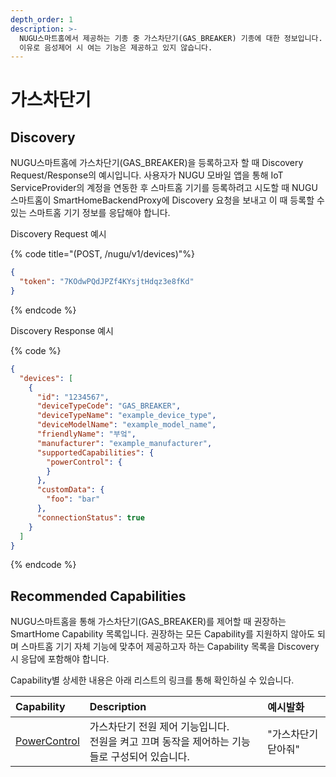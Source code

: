```yaml
---
depth_order: 1
description: >-
  NUGU스마트홈에서 제공하는 기종 중 가스차단기(GAS_BREAKER) 기종에 대한 정보입니다. 가스차단기는 닫는 기능을 제공하며 안전 상의
  이유로 음성제어 시 여는 기능은 제공하고 있지 않습니다.
---
```


# 가스차단기

## Discovery

NUGU스마트홈에 가스차단기(GAS_BREAKER)을 등록하고자 할 때 Discovery Request/Response의 예시입니다. 사용자가 NUGU 모바일 앱을 통해 IoT ServiceProvider의 계정을 연동한 후 스마트홈 기기를 등록하려고 시도할 때 NUGU스마트홈이 SmartHomeBackendProxy에 Discovery 요청을 보내고 이 때 등록할 수 있는 스마트홈 기기 정보를 응답해야 합니다.

Discovery Request 예시

{% code title="(POST, /nugu/v1/devices)"%}
```json
{
  "token": "7KOdwPQdJPZf4KYsjtHdqz3e8fKd"
}
```
{% endcode %}

Discovery Response 예시

{% code %}
```json
{
  "devices": [
    {
      "id": "1234567",
      "deviceTypeCode": "GAS_BREAKER",
      "deviceTypeName": "example_device_type",
      "deviceModelName": "example_model_name",
      "friendlyName": "부엌",
      "manufacturer": "example_manufacturer",
      "supportedCapabilities": {
        "powerControl": {
        }
      },
      "customData": {
        "foo": "bar"
      },
      "connectionStatus": true
    }
  ]
}
```
{% endcode %}

## Recommended Capabilities

NUGU스마트홈을 통해 가스차단기(GAS_BREAKER)를 제어할 때 권장하는 SmartHome Capability 목록입니다. 권장하는 모든 Capability를 지원하지 않아도 되며 스마트홈 기기 자체 기능에 맞추어 제공하고자 하는 Capability 목록을 Discovery 시 응답에 포함해야 합니다.

Capability별 상세한 내용은 아래 리스트의 링크를 통해 확인하실 수 있습니다.

| Capability                                                    | Description                                           | 예시발화        |
|:--------------------------------------------------------------|:------------------------------------------------------|:------------|
| [PowerControl](../smarthomecapability/powercontrol-interface) | 가스차단기 전원 제어 기능입니다.<br/>전원을 켜고 끄며 동작을 제어하는 기능들로 구성되어 있습니다. | "가스차단기 닫아줘" |

